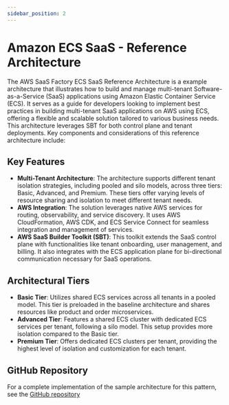 ```yaml
---
sidebar_position: 2
---
```

# Amazon ECS SaaS - Reference Architecture

The AWS SaaS Factory ECS SaaS Reference Architecture is a example architecture that illustrates how to build and manage multi-tenant Software-as-a-Service (SaaS) applications using Amazon Elastic Container Service (ECS). It serves as a guide for developers looking to implement best practices in building multi-tenant SaaS applications on AWS using ECS, offering a flexible and scalable solution tailored to various business needs. This architecture leverages SBT for both control plane and tenant deployments. Key components and considerations of this reference architecture include:
## Key Features
- **Multi-Tenant Architecture**: The architecture supports different tenant isolation strategies, including pooled and silo models, across three tiers: Basic, Advanced, and Premium. These tiers offer varying levels of resource sharing and isolation to meet different tenant needs.
- **AWS Integration**: The solution leverages native AWS services for routing, observability, and service discovery. It uses AWS CloudFormation, AWS CDK, and ECS Service Connect for seamless integration and management of services.
- **AWS SaaS Builder Toolkit (SBT)**: This toolkit extends the SaaS control plane with functionalities like tenant onboarding, user management, and billing. It also integrates with the ECS application plane for bi-directional communication necessary for SaaS operations.
## Architectural Tiers
- **Basic Tier**: Utilizes shared ECS services across all tenants in a pooled model. This tier is preloaded in the baseline architecture and shares resources like product and order microservices.
- **Advanced Tier**: Features a shared ECS cluster with dedicated ECS services per tenant, following a silo model. This setup provides more isolation compared to the Basic tier.
- **Premium Tier**: Offers dedicated ECS clusters per tenant, providing the highest level of isolation and customization for each tenant.

## GitHub Repository

For a complete implementation of the sample architecture for this pattern, see the [GitHub repository](https://github.com/aws-samples/saas-reference-architecture-ecs)